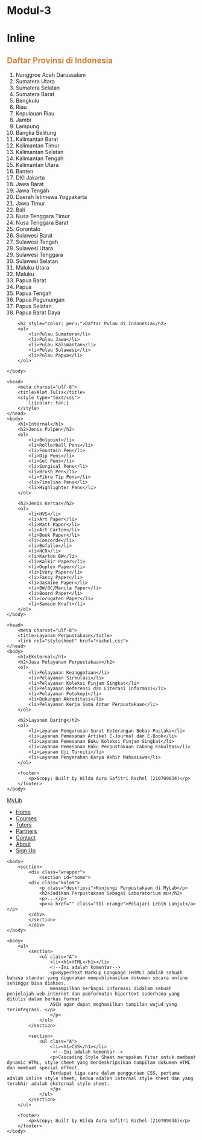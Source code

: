 # Modul-3
<!DOCTYPE html>
<html lang="en" dir="ltr">
    <head>
        <meta charset="ulf-8">
        <title>Indonesia</title>
    </head>
    <body>
        <h1>Inline</h1>
        <h2 style="color: peru;">Daftar Provinsi di Indonesia</h2>
        <ol>
            <li>Nanggroe Aceh Darussalam</li>
            <li>Sumatera Utara</li>
            <li>Sumatera Selatan</li>
            <li>Sumatera Barat</li>
            <li>Bengkulu</li>
            <li>Riau</li>
            <li>Kepulauan Riau</li>
            <li>Jambi</li>
            <li>Lampung</li>
            <li>Bangka Belitung</li>
            <li>Kalimantan Barat</li>
            <li>Kalimantan Timur</li>
            <li>Kalimantan Selatan</li>
            <li>Kalimantan Tengah</li>
            <li>Kalimantan Utara</li>
            <li>Banten</li>
            <li>DKI Jakarta</li>
            <li>Jawa Barat</li>
            <li>Jawa Tengah</li>
            <li>Daerah Istimewa Yogyakarta</li>
            <li>Jawa Timur</li>
            <li>Bali</li>
            <li>Nusa Tenggara Timur</li>
            <li>Nusa Tenggara Barat</li>
            <li>Gorontalo</li>
            <li>Sulawesi Barat</li>
            <li>Sulawesi Tengah</li>
            <li>Sulawesi Utara</li>
            <li>Sulawesi Tenggara</li>
            <li>Sulawesi Selatan</li>
            <li>Maluku Utara</li>
            <li>Maluku</li>
            <li>Papua Barat</li>
            <li>Papua</li>
            <li>Papua Tengah</li>
            <li>Papua Pegunungan</li>
            <li>Papua Selatan</li>
            <li>Papua Barat Daya</li>
        </ol>

        <h2 style="color: peru;">Daftar Pulau di Indonesia</h2>
        <ol>
            <li>Pulau Sumatera</li>
            <li>Pulau Jawa</li>
            <li>Pulau Kalimantan</li>
            <li>Pulau Sulawesi</li>
            <li>Pulau Papua</li>
        </ol>

    </body>

    <head>
        <meta charset="ulf-8">
        <title>Alat Tulis</title>
        <style type="text/css">
            li{color: tan;}
        </style>
    </head>
    <body>
        <h1>Internal</h1>
        <h2>Jenis Pulpen</h2>
        <ol>
            <li>Bolpoint</li>
            <li>Rollerball Pens</li>
            <li>Fountain Pen</li>
            <li>Dip Pens</li>
            <li>Gel Pens</li>
            <li>Surgical Pens</li>
            <li>Brush Pen</li>
            <li>Fibre Tip Pens</li>
            <li>Fineline Pens</li>
            <li>Highlighter Pens</li>
        </ol>

        <h2>Jenis Kertas</h2>
        <ol>
            <li>HVS</li>
            <li>Art Paper</li>
            <li>Matt Paper</li>
            <li>Art Carton</li>
            <li>Book Paper</li>
            <li>Concorde</li>
            <li>Bufallo</li>
            <li>NCR</li>
            <li>Karton BW</li>
            <li>Kalkir Paper</li>
            <li>Duplex Paper</li>
            <li>Ivory Paper</li>
            <li>Fancy Paper</li>
            <li>Jasmine Paper</li>
            <li>BW/BC/Manila Paper</li>
            <li>Board Paper</li>
            <li>Corugated Paper</li>
            <li>Samson Kraft</li>
        </ol>
    </body>

    <head>
        <meta charset="ulf-8">
        <title>Layanan Perpustakaan</title>
        <link rel="stylesheet" href="rachel.css">
    </head>
    <body>
        <h1>Eksternal</h1>
        <h2>Jasa Pelayanan Perpustakaan</h2>
        <ol>
            <li>Pelayanan Keanggotaan</li>
            <li>Pelayanan Sirkulasi</li>
            <li>Pelayanan Koleksi Pinjam Singkat</li>
            <li>Pelayanan Referensi dan Literasi Informasi</li>
            <li>Pelayanan Fotokopi</li>
            <li>Dukungan Akreditasi</li>
            <li>Pelayanan Kerja Sama Antar Perpustakaan</li>
        </ol>

        <h2>Layanan Daring</h2>
        <ol>
            <li>Layanan Pengurusan Surat Keterangan Bebas Pustaka</li>
            <li>Layanan Pemesanan Artikel E-Journal dan E-Book</li>
            <li>Layanan Pemesanan Buku Koleksi Pinjam Singkat</li>
            <li>Layanan Pemesanan Buku Perpustakaan Cabang Fakultas</li>
            <li>Layanan Uji Turniti</li>
            <li>Layanan Penyerahan Karya Akhir Mahasiswa</li>
        </ol>

        <footer>
            <p>&copy; Built by Hilda Aura Safitri Rachel (210709034)</p>
        </footer>
    </body>
</html>

<!DOCTYPE html>
<html lang="en" dir="ltr">
    <head>
        <meta charset="ulf-8">
        <meta name="viewport" content="width=device-width", initial-scale="1.0">
        <link rel="stylesheet" href="ujicoba.css">
        <title> HTML dan CSS </title>
    </head>
    <body>
        <nav>
            <div class="fContainer">
                <nav class="wrapper">
                    <div class="logo"><a href=''> MyLib</a></div>
                    <div class="menu">
                    <div class="brand"></div>
                    <ul class="navigation">
                        <li><a href="#home" class="active">Home</a></li>
                        <li><a href="#courses">Courses</a></li>
                        <li><a href="#tutors">Tutors</a></li>
                        <li><a href="#partners">Partners</a></li>
                        <li><a href="#contact">Contact</a></li>
                        <li><a href="#about">About</a></li>
                        <li><a href="#signup" class="tbl-biru">Sign Up</a></li>
                    </ul>
                    </div>
            </div>
        </nav>
    </body>

    <body>
        <section>
            <div class="wrapper">
                <section id="home">
            <div class="kolom">
                <p class="deskripsi">Kunjungi Perpustakaan di MyLab</p>
                <h2>Jadikan Perpustakaan Sebagai Laboratorium mu</h2>
                <p>...</p>
                <p><a href="" class="tbl-orange">Pelajari Lebih Lanjut</a></p>
            </div>
            </section>
            </div>
    </body>

    <body>
        <ul>
            <section>
                <ul class="A">
                    <li><h1>HTML</h1></li>
                    <!--Ini adalah komentar-->
                    <p>HyperText Markup Language (HTML) adalah sebuah bahasa standar yang digunakan mempublikasikan dokumen secara online sehingga bisa diakses,
                    menampilkan berbagai informasi didalam sebuah penjelajah web internet dan pemformatan hipertext sederhana yang ditulis dalam berkas format
                    ASCH agar dapat meghasilkan tampilan wujud yang terintegrasi. </p>
                    </p>
                </ul>
            </section>

            <section>
                <ul class="A">
                    <li><h1>CSS</h1></li>
                     <!--Ini adalah komentar-->
                    <p>Cascading Style Sheet merupakan fitur untuk membuat dynamic HTML, style sheet yang mendeskripsikan tampilan dokumen HTML dan membuat special effect.
                    Terdapat tiga cara dalam penggunaan CSS, pertama adalah inline style sheet, kedua adalah internal style sheet dan yang terakhir adalah eksternal style sheet. 
                    </p>
                </ul>
            </section>
        </ul>

        <footer>
            <p>&copy; Built by Hilda Aura Safitri Rachel (210709034)</p>
        </footer>
    </body>
</html>
